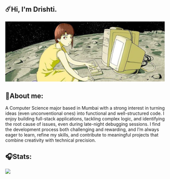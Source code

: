 ## ☄️Hi, I'm Drishti.

![Alt](lain.png)


👾About me:
-
<!--
I am a student living in Mumbai. Currently, I'm focused on enhancing my skills, delving into diverse interests and acquiring new knowledge. Whether it's 
discussing Python, exploring my repositories, or engaging in a casual chat, feel free to reach out. My repositories serve as a playground for experimenting with various technologies, and I'm open to connecting and collaborating on exciting projects. Let's embark on this journey together! 🚀
-->

A Computer Science major based in Mumbai with a strong interest in turning ideas (even unconventional ones) into functional and well-structured code. I enjoy building full-stack applications, tackling complex logic, and identifying the root cause of issues, even during late-night debugging sessions.
I find the development process both challenging and rewarding, and I’m always eager to learn, refine my skills, and contribute to meaningful projects that combine creativity with technical precision.

🎧Stats:
-

![](https://github-readme-stats.vercel.app/api/top-langs/?username=DrishtiMalavade&theme=synthwave&hide_border=false&include_all_commits=true&count_private=true&layout=compact)
<!--
🎀Socials:
-
[![LinkedIn](https://img.shields.io/badge/LinkedIn-%230077B5.svg?logo=linkedin&logoColor=white)](https://linkedin.com/in/drishti-m-623675236)
-->
